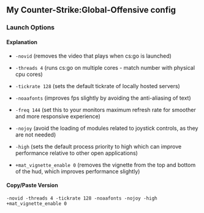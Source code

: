 ## My Counter-Strike:Global-Offensive config

### Launch Options

#### Explanation

- `-novid` (removes the video that plays when cs:go is launched)

- `-threads 4` (runs cs:go on multiple cores - match number with physical cpu cores)

- `-tickrate 128` (sets the default tickrate of locally hosted servers)

- `-noaafonts` (improves fps slightly by avoiding the anti-aliasing of text)

- `-freq 144` (set this to your monitors maximum refresh rate for smoother and more responsive experience)

- `-nojoy` (avoid the loading of modules related to joystick controls, as they are not needed)

- `-high` (sets the default process priority to high which can improve performance relative to other open applications)

- `+mat_vignette_enable 0` (removes the vignette from the top and bottom of the hud, which improves performance slightly)

#### Copy/Paste Version

```
-novid -threads 4 -tickrate 128 -noaafonts -nojoy -high +mat_vignette_enable 0
```
